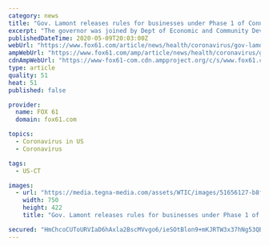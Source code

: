```yaml
---
category: news
title: "Gov. Lamont releases rules for businesses under Phase 1 of Connecticut's reopening plans"
excerpt: "The governor was joined by Dept of Economic and Community Development commissioner. The update comes a day after criteria for Phase 1 of reopening CT was unveiled"
publishedDateTime: 2020-05-09T20:03:00Z
webUrl: "https://www.fox61.com/article/news/health/coronavirus/gov-lamont-to-provide-covid-19-update/520-131990ce-efaa-4ea2-973d-efe958d9f69e"
ampWebUrl: "https://www.fox61.com/amp/article/news/health/coronavirus/gov-lamont-to-provide-covid-19-update/520-131990ce-efaa-4ea2-973d-efe958d9f69e"
cdnAmpWebUrl: "https://www-fox61-com.cdn.ampproject.org/c/s/www.fox61.com/amp/article/news/health/coronavirus/gov-lamont-to-provide-covid-19-update/520-131990ce-efaa-4ea2-973d-efe958d9f69e"
type: article
quality: 51
heat: 51
published: false

provider:
  name: FOX 61
  domain: fox61.com

topics:
  - Coronavirus in US
  - Coronavirus

tags:
  - US-CT

images:
  - url: "https://media.tegna-media.com/assets/WTIC/images/51656127-b8f5-4d79-8316-7c7f4c97181b/51656127-b8f5-4d79-8316-7c7f4c97181b_750x422.jpg"
    width: 750
    height: 422
    title: "Gov. Lamont releases rules for businesses under Phase 1 of Connecticut's reopening plans"

secured: "HmChcoCUToURVIaD6hAxla2BscMVvgo6/ieSOtBlon9+mKJRTW3x37hNg53QBo/Iwpy4Fu8Q3iQTnb8ju0xPPZNThZtVVO3LPMrlE5DP2opKpP+b4HpMVl/uL5W54L2QtfTEdbCmmqfzxJU8e1esZnJ572xWUSjg100CIn3V2m9pBDb2ze3uxaL5ygxV6lal5YYUfbesjjvUC+d4TS8bTNgRCuhgwTEmEAXPQ9BUtorG4f0jdZpmglMFRn+dx4XOW6Gq5mdA2TZWoAi+bfg3MkSbtlhYHkwXHJ49DKQfBMRsQTcLwFR3IvBH2AFkmb3J;H4HxckQejWSFtpAQ8C/pMw=="
---
```


